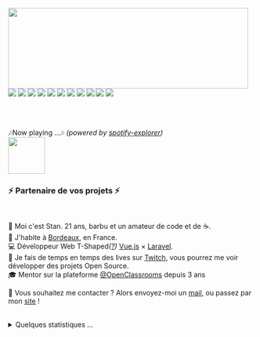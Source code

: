 <p>
  <img align="left" width="490" height="165" src="https://github-readme-stats.vercel.app/api?username=MrStanDu33&show_icons=true&hide_border=false&line_height=20&title_color=f69673&icon_color=1b93c9&show_owner=true"/>
  <p>
    <img src="http://views.whatilearened.today/views/github/MrStanDu33/views.svg"/>
    <a href="https://daniels-roth-stan.fr/"><img src="https://img.shields.io/website?label=Website%20status%20%3A&url=https%3A%2F%2Fdaniels-roth-stan.fr%2F"/></a>
    <a href="https://github.com/MrStanDu33/"><img src="https://img.shields.io/github/followers/MrStanDu33?color=%234CC61E&label=GitHub%20Followers%20%3A"/></a>
    <a href="https://github.com/MrStanDu33?tab=repositories"><img src="https://badges.frapsoft.com/os/v2/open-source.svg?v=103"/></a>
    <a href="https://github.com/Naereen/badges"><img src="https://img.shields.io/badge/badges-awesome-green.svg"/></a>
    <a href="mailto:contact@daniels-roth-stan.fr?subject=[GitHub]%20🔥%20Prise%20de%20contact&body=Bonjour%20Stan%2C%0A%0AJe%20viens%20vers%20toi%20aujourd%27hui%20apr%C3%A8s%20avoir%20vu%20ton%20profil%20GitHub%20pour%20..."><img src="https://img.shields.io/badge/Ask%20me-anything-1abc9c.svg"/></a>
    <a href="https://twitch.tv/mrstandu33"><img src="https://img.shields.io/twitch/status/MrStanDu33?label=Status%20Twitch%20%3A"/></a>
    <img src="https://img.shields.io/discord/595235640044552223?label=Discord%20Tech%20%3A"/>
    <img src="https://img.shields.io/badge/Front End-Vue.js-42b883"/>
    <img src="https://img.shields.io/badge/Back End-Laravel-f55247"/>
    <img src="https://img.shields.io/badge/Os-Debian-a80030"/>
  </p>
</p><br/><br/>
<p>
  🎶Now playing ...🎶 <em>(powered by <a href="https://github.com/MrStanDu33/spotify-informer">spotify-explorer</a>)</em><br/>
  <a href="http://spotify-informer.daniels-roth-stan.fr/">
    <img height="75" src="http://spotify-informer.daniels-roth-stan.fr/api"/>
  </a>
</p>

<h3>⚡️ Partenaire de vos projets ⚡️</h3><br/>
<p>
  🧔 Moi c'est <bold>Stan</bold>. 21 ans, barbu et un amateur de code et de ☕.<br/>
  💼 J'habite à <a href="https://www.google.com/maps?q=bordeaux">Bordeaux</a>, en France.<br/>
  💻 Développeur Web <bold>T-Shaped</bold><em>(<a href="https://letslearnabout.net/blog/what-it-is-a-t-shaped-developer-and-why-you-should-be-one">?</a>)</em> <bold><a href="https://vuejs.org">Vue.js</a></bold> × <bold><a href="https://laravel.com">Laravel</a></bold>.<br/>
  🎥 Je fais de temps en temps des lives sur <a href="https://twitch.tv/mrstandu33">Twitch</a>, vous pourrez me voir développer des projets Open Source. <br/>
  🎓 Mentor sur la plateforme <a href="https://github.com/OpenClassrooms">@OpenClassrooms</a> depuis 3 ans
</p>
<p>
  🔗 Vous souhaitez me contacter ? Alors envoyez-moi un <a href="mailto:contact@daniels-roth-stan.fr?subject=[GitHub]%20🔥%20Prise%20de%20contact&body=Bonjour%20Stan%2C%0A%0AJe%20viens%20vers%20toi%20aujourd%27hui%20apr%C3%A8s%20avoir%20vu%20ton%20profil%20GitHub%20pour%20...">mail</a>, ou passez par mon <a href="https://daniels-roth-stan.fr">site</a> !
</p><br/>

<details>
  <summary>Quelques statistiques ...</summary><br/>

<!--START_SECTION:waka-->
**I'm an early 🐤** 

```text
🌞 Morning    52 commits     █░░░░░░░░░░░░░░░░░░░░░░░░   7.21% 
🌆 Daytime    363 commits    ████████████░░░░░░░░░░░░░   50.35% 
🌃 Evening    279 commits    █████████░░░░░░░░░░░░░░░░   38.7% 
🌙 Night      27 commits     █░░░░░░░░░░░░░░░░░░░░░░░░   3.74%

```
📅 **I'm Most Productive on Wednesdays** 

```text
Monday       137 commits    ████░░░░░░░░░░░░░░░░░░░░░   19.0% 
Tuesday      107 commits    ███░░░░░░░░░░░░░░░░░░░░░░   14.84% 
Wednesday    156 commits    █████░░░░░░░░░░░░░░░░░░░░   21.64% 
Thursday     120 commits    ████░░░░░░░░░░░░░░░░░░░░░   16.64% 
Friday       76 commits     ██░░░░░░░░░░░░░░░░░░░░░░░   10.54% 
Saturday     66 commits     ██░░░░░░░░░░░░░░░░░░░░░░░   9.15% 
Sunday       59 commits     ██░░░░░░░░░░░░░░░░░░░░░░░   8.18%

```


📊 **This week I spent my time on** 

```text
⌚︎ Timezone: Europe/Paris

💬 Languages: 
PHP                      7 hrs 6 mins        ████████████░░░░░░░░░░░░░   51.43% 
Vue.js                   3 hrs 37 mins       ██████░░░░░░░░░░░░░░░░░░░   26.17% 
TypeScript               2 hrs 8 mins        ████░░░░░░░░░░░░░░░░░░░░░   15.53% 
JSON                     31 mins             █░░░░░░░░░░░░░░░░░░░░░░░░   3.8% 
Markdown                 13 mins             ░░░░░░░░░░░░░░░░░░░░░░░░░   1.64%

🔥 Editors: 
VS Code                  13 hrs 49 mins      █████████████████████████   100.0%

💻 Operating Systems: 
Linux                    13 hrs 16 mins      ████████████████████████░   96.01% 
Windows                  33 mins             █░░░░░░░░░░░░░░░░░░░░░░░░   3.99%

```


<!--END_SECTION:waka-->
</details>
